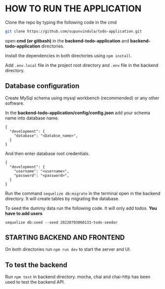 # HOW TO RUN THE APPLICATION

Clone the repo by typing the following code in the cmd
```bash
git clone https://github.com/supunvindula/todo-application.git
```
open **cmd (or gitbash)** in the **backend-todo-application** and **backend-todo-application** directories.

Install the dependencies in both directories using `npm install`.

Add  `.env.local`  file in the project root directory and  `.env`  file in the backend directory.

## Database configuration
Create MySql schema using mysql workbench (recommended) or any other software.

In the **backend-todo-application/config/config.json** add your schema name into database name.
```
{
  "development": {
    "database": "<Databse_name>",
  }
}
```
And then enter database root credentials.
```
{
  "development": {
    "username": "<username>",
    "password": "<password>",
  }
}
```

Run the command `sequelize db:migrate` in the terminal open in the backend directory. It will create tables by migrating the database.

To seed the dummy data run the following code. It will only add todos. **You have to add users**

    sequelize db:seed --seed 20220703060133-todo-seeder

## STARTING BACKEND AND FRONTEND
On both directories run `npm run dev` to start the server and UI.

## To test the backend
Run `npm test` in backend directory. mocha, chai and chai-http has been used to test the backend API.

